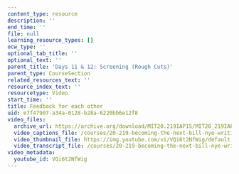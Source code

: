 ```yaml
---
content_type: resource
description: ''
end_time: ''
file: null
learning_resource_types: []
ocw_type: ''
optional_tab_title: ''
optional_text: ''
parent_title: 'Days 11 & 12: Screening (Rough Cuts)'
parent_type: CourseSection
related_resources_text: ''
resource_index_text: ''
resourcetype: Video
start_time: ''
title: Feedback for each other
uid: e7f47907-a34a-0128-b28a-6220bb6e12f8
video_files:
  archive_url: https://archive.org/download/MIT20.219IAP15/MIT20_219IAP15_D11_300k.mp4
  video_captions_file: /courses/20-219-becoming-the-next-bill-nye-writing-and-hosting-the-educational-show-january-iap-2015/83901e42ec145cf4bad377cf54723888_VQi6t2NfWig.vtt
  video_thumbnail_file: https://img.youtube.com/vi/VQi6t2NfWig/default.jpg
  video_transcript_file: /courses/20-219-becoming-the-next-bill-nye-writing-and-hosting-the-educational-show-january-iap-2015/1285f2a352139559f7c06ed6a8df1e74_VQi6t2NfWig.pdf
video_metadata:
  youtube_id: VQi6t2NfWig
---
```

